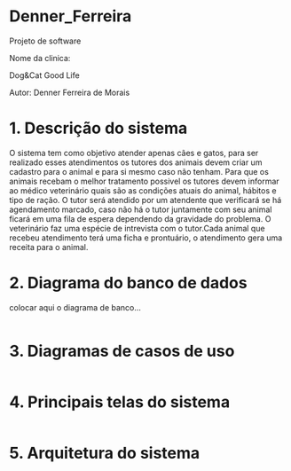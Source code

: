 # Denner_Ferreira


Projeto de software

Nome da clinica:

Dog&Cat Good Life

Autor: Denner Ferreira de Morais


# 1. Descrição do sistema

O sistema tem como objetivo atender apenas cães e gatos, para ser realizado esses atendimentos os tutores dos animais devem criar um cadastro para o animal e para si mesmo caso não tenham. Para que os animais recebam o melhor tratamento possivel os tutores devem informar ao médico veterinário quais são as condições atuais do animal, hábitos e tipo de ração.
O tutor será atendido por um atendente que verificará se há agendamento marcado, caso não há o tutor juntamente com seu animal ficará em uma fila de espera dependendo da gravidade do problema. O veterinário faz uma espécie de intrevista com o tutor.Cada animal que recebeu atendimento terá uma ficha e prontuário, o atendimento gera uma receita para o animal.


# 2. Diagrama do banco de dados

colocar aqui o diagrama de banco...

![]()

# 3. Diagramas de casos de uso

![]()

# 4. Principais telas do sistema

![]()

# 5. Arquitetura do sistema

![]()
